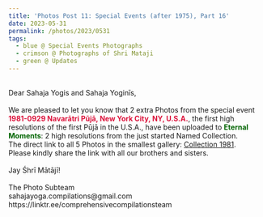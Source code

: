 ```yaml
---
title: 'Photos Post 11: Special Events (after 1975), Part 16'
date: 2023-05-31
permalink: /photos/2023/0531
tags:
  - blue @ Special Events Photographs
  - crimson @ Photographs of Shri Mataji
  - green @ Updates
---
```


<p>
<br>
Dear Sahaja Yogis and Sahaja Yoginīs,<br>
<br>
We are pleased to let you know that 2 extra Photos from the special event <font color="Crimson"><b>1981-0929 Navarātri Pūjā, New York City, NY, U.S.A.</b></font>, the first high resolutions of the first Pūjā in the U.S.A., have been uploaded to <font color="DarkGreen"><b>Eternal Moments</b></font>: 2 high resolutions from the just started Named Collection.<br>
The direct link to all 5 Photos in the smallest gallery: <a href="https://eternalmoments.smugmug.com/Countries/USA/1981/"> Collection 1981</a>.<br>
Please kindly share the link with all our brothers and sisters.<br>
<br>
Jay Śhrī Mātājī!<br>
<br>
The Photo Subteam<br>
sahajayoga.compilations@gmail.com<br>
https://linktr.ee/comprehensivecompilationsteam<br>
</p>